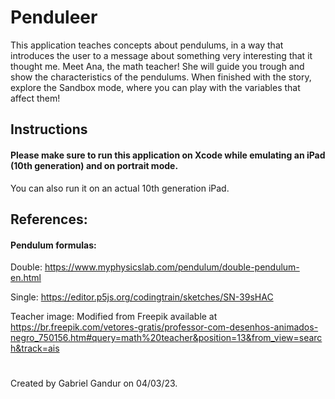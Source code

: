 # Penduleer

This application teaches concepts about pendulums, in a way that introduces the user to a message about something very interesting that it thought me.
Meet Ana, the math teacher! She will guide you trough and show the characteristics of the pendulums. When finished with the story, explore the Sandbox mode, where you can play with the variables that affect them!

## Instructions

#### Please make sure to run this application on Xcode while emulating an iPad (10th generation) and on portrait mode.
You can also run it on an actual 10th generation iPad.

## References:

#### Pendulum formulas:

Double: https://www.myphysicslab.com/pendulum/double-pendulum-en.html

Single: https://editor.p5js.org/codingtrain/sketches/SN-39sHAC

Teacher image: Modified from Freepik available at https://br.freepik.com/vetores-gratis/professor-com-desenhos-animados-negro_750156.htm#query=math%20teacher&position=13&from_view=search&track=ais

#

Created by Gabriel Gandur on 04/03/23.
